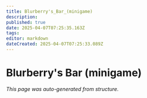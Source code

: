 ```yaml
---
title: Blurberry's_Bar_(minigame)
description: 
published: true
date: 2025-04-07T07:25:35.163Z
tags: 
editor: markdown
dateCreated: 2025-04-07T07:25:33.089Z
---
```


# Blurberry's Bar (minigame)

*This page was auto-generated from structure.*